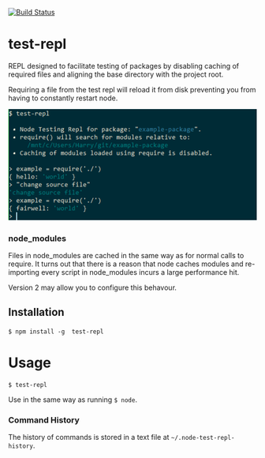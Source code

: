 [![Build Status](https://travis-ci.org/HarrySarson/test-repl.svg?branch=master)](https://travis-ci.org/HarrySarson/test-repl)

# test-repl

REPL designed to facilitate testing of packages by disabling caching of required files
and aligning the base directory with the project root.

Requiring a file from the test repl will reload it from disk preventing you from having
to constantly restart node.

![screenshot](resources/screenshot.png)

### node_modules

Files in node_modules are cached in the same way as for normal calls to require. 
It turns out that there is a reason that node caches modules and re-importing
every script in node_modules incurs a large performance hit.

Version 2 may allow you to configure this behavour.

## Installation

```shell
$ npm install -g  test-repl
```

# Usage

```shell
$ test-repl
```

Use in the same way as running ```$ node```.


### Command History

The history of commands is stored in a text file at `~/.node-test-repl-history`.

